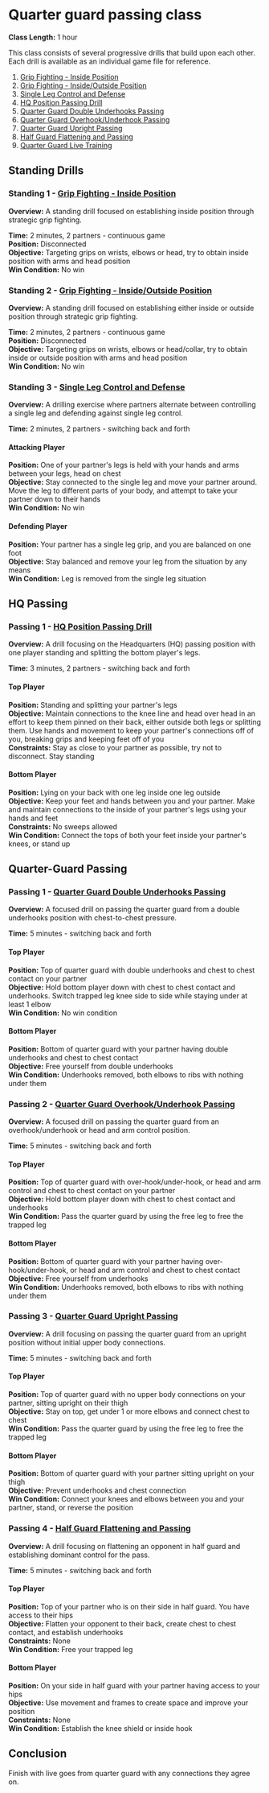 # Quarter guard passing class
**Class Length:** 1 hour

This class consists of several progressive drills that build upon each other. Each drill is available as an individual game file for reference.

1. [Grip Fighting - Inside Position](https://mennlo.github.io/grappling-games/md-viewer.html?file=games/standing/grip-fighting-inside-position.md)
2. [Grip Fighting - Inside/Outside Position](https://mennlo.github.io/grappling-games/md-viewer.html?file=games/standing/grip-fighting-inside-outside-position.md)
3. [Single Leg Control and Defense](https://mennlo.github.io/grappling-games/md-viewer.html?file=games/standing/single-leg-control-and-defense.md)
4. [HQ Position Passing Drill](https://mennlo.github.io/grappling-games/md-viewer.html?file=games/guard/passing/hq-position-passing-drill.md)
5. [Quarter Guard Double Underhooks Passing](https://mennlo.github.io/grappling-games/md-viewer.html?file=games/guard/passing/quarter-guard-double-underhooks-passing.md)
6. [Quarter Guard Overhook/Underhook Passing](https://mennlo.github.io/grappling-games/md-viewer.html?file=games/guard/passing/quarter-guard-overhook-underhook-passing.md)
7. [Quarter Guard Upright Passing](https://mennlo.github.io/grappling-games/md-viewer.html?file=games/guard/passing/quarter-guard-upright-passing.md)
8. [Half Guard Flattening and Passing](https://mennlo.github.io/grappling-games/md-viewer.html?file=games/guard/passing/half-guard-flattening-and-passing.md)
9. [Quarter Guard Live Training](https://mennlo.github.io/grappling-games/md-viewer.html?file=games/guard/passing/quarter-guard-live-training.md)

## Standing Drills

### Standing 1 - [Grip Fighting - Inside Position](https://mennlo.github.io/grappling-games/md-viewer.html?file=games/standing/grip-fighting-inside-position.md)

**Overview:** A standing drill focused on establishing inside position through strategic grip fighting.

**Time:** 2 minutes, 2 partners - continuous game  
**Position:** Disconnected  
**Objective:** Targeting grips on wrists, elbows or head, try to obtain inside position with arms and head position  
**Win Condition:** No win

### Standing 2 - [Grip Fighting - Inside/Outside Position](https://mennlo.github.io/grappling-games/md-viewer.html?file=games/standing/grip-fighting-inside-outside-position.md)

**Overview:** A standing drill focused on establishing either inside or outside position through strategic grip fighting.

**Time:** 2 minutes, 2 partners - continuous game  
**Position:** Disconnected  
**Objective:** Targeting grips on wrists, elbows or head/collar, try to obtain inside or outside position with arms and head position  
**Win Condition:** No win

### Standing 3 - [Single Leg Control and Defense](https://mennlo.github.io/grappling-games/md-viewer.html?file=games/standing/single-leg-control-and-defense.md)

**Overview:** A drilling exercise where partners alternate between controlling a single leg and defending against single leg control.

**Time:** 2 minutes, 2 partners - switching back and forth

#### Attacking Player
**Position:** One of your partner's legs is held with your hands and arms between your legs, head on chest  
**Objective:** Stay connected to the single leg and move your partner around. Move the leg to different parts of your body, and attempt to take your partner down to their hands  
**Win Condition:** No win

#### Defending Player
**Position:** Your partner has a single leg grip, and you are balanced on one foot  
**Objective:** Stay balanced and remove your leg from the situation by any means  
**Win Condition:** Leg is removed from the single leg situation

## HQ Passing

### Passing 1 - [HQ Position Passing Drill](https://mennlo.github.io/grappling-games/md-viewer.html?file=games/guard/passing/hq-position-passing-drill.md)

**Overview:** A drill focusing on the Headquarters (HQ) passing position with one player standing and splitting the bottom player's legs.

**Time:** 3 minutes, 2 partners - switching back and forth

#### Top Player
**Position:** Standing and splitting your partner's legs  
**Objective:** Maintain connections to the knee line and head over head in an effort to keep them pinned on their back, either outside both legs or splitting them. Use hands and movement to keep your partner's connections off of you, breaking grips and keeping feet off of you  
**Constraints:** Stay as close to your partner as possible, try not to disconnect. Stay standing

#### Bottom Player
**Position:** Lying on your back with one leg inside one leg outside  
**Objective:** Keep your feet and hands between you and your partner. Make and maintain connections to the inside of your partner's legs using your hands and feet  
**Constraints:** No sweeps allowed  
**Win Condition:** Connect the tops of both your feet inside your partner's knees, or stand up

## Quarter-Guard Passing

### Passing 1 - [Quarter Guard Double Underhooks Passing](https://mennlo.github.io/grappling-games/md-viewer.html?file=games/guard/passing/quarter-guard-double-underhooks-passing.md)

**Overview:** A focused drill on passing the quarter guard from a double underhooks position with chest-to-chest pressure.

**Time:** 5 minutes - switching back and forth

#### Top Player
**Position:** Top of quarter guard with double underhooks and chest to chest contact on your partner  
**Objective:** Hold bottom player down with chest to chest contact and underhooks. Switch trapped leg knee side to side while staying under at least 1 elbow  
**Win Condition:** No win condition

#### Bottom Player
**Position:** Bottom of quarter guard with your partner having double underhooks and chest to chest contact  
**Objective:** Free yourself from double underhooks  
**Win Condition:** Underhooks removed, both elbows to ribs with nothing under them

### Passing 2 - [Quarter Guard Overhook/Underhook Passing](https://mennlo.github.io/grappling-games/md-viewer.html?file=games/guard/passing/quarter-guard-overhook-underhook-passing.md)

**Overview:** A focused drill on passing the quarter guard from an overhook/underhook or head and arm control position.

**Time:** 5 minutes - switching back and forth

#### Top Player
**Position:** Top of quarter guard with over-hook/under-hook, or head and arm control and chest to chest contact on your partner  
**Objective:** Hold bottom player down with chest to chest contact and underhooks  
**Win Condition:** Pass the quarter guard by using the free leg to free the trapped leg

#### Bottom Player
**Position:** Bottom of quarter guard with your partner having over-hook/under-hook, or head and arm control and chest to chest contact  
**Objective:** Free yourself from underhooks  
**Win Condition:** Underhooks removed, both elbows to ribs with nothing under them

### Passing 3 - [Quarter Guard Upright Passing](https://mennlo.github.io/grappling-games/md-viewer.html?file=games/guard/passing/quarter-guard-upright-passing.md)

**Overview:** A drill focusing on passing the quarter guard from an upright position without initial upper body connections.

**Time:** 5 minutes - switching back and forth

#### Top Player
**Position:** Top of quarter guard with no upper body connections on your partner, sitting upright on their thigh  
**Objective:** Stay on top, get under 1 or more elbows and connect chest to chest  
**Win Condition:** Pass the quarter guard by using the free leg to free the trapped leg

#### Bottom Player
**Position:** Bottom of quarter guard with your partner sitting upright on your thigh  
**Objective:** Prevent underhooks and chest connection  
**Win Condition:** Connect your knees and elbows between you and your partner, stand, or reverse the position

### Passing 4 - [Half Guard Flattening and Passing](https://mennlo.github.io/grappling-games/md-viewer.html?file=games/guard/passing/half-guard-flattening-and-passing.md)

**Overview:** A drill focusing on flattening an opponent in half guard and establishing dominant control for the pass.

**Time:** 5 minutes - switching back and forth

#### Top Player
**Position:** Top of your partner who is on their side in half guard. You have access to their hips  
**Objective:** Flatten your opponent to their back, create chest to chest contact, and establish underhooks  
**Constraints:** None  
**Win Condition:** Free your trapped leg

#### Bottom Player
**Position:** On your side in half guard with your partner having access to your hips  
**Objective:** Use movement and frames to create space and improve your position  
**Constraints:** None  
**Win Condition:** Establish the knee shield or inside hook

## Conclusion

Finish with live goes from quarter guard with any connections they agree on.
